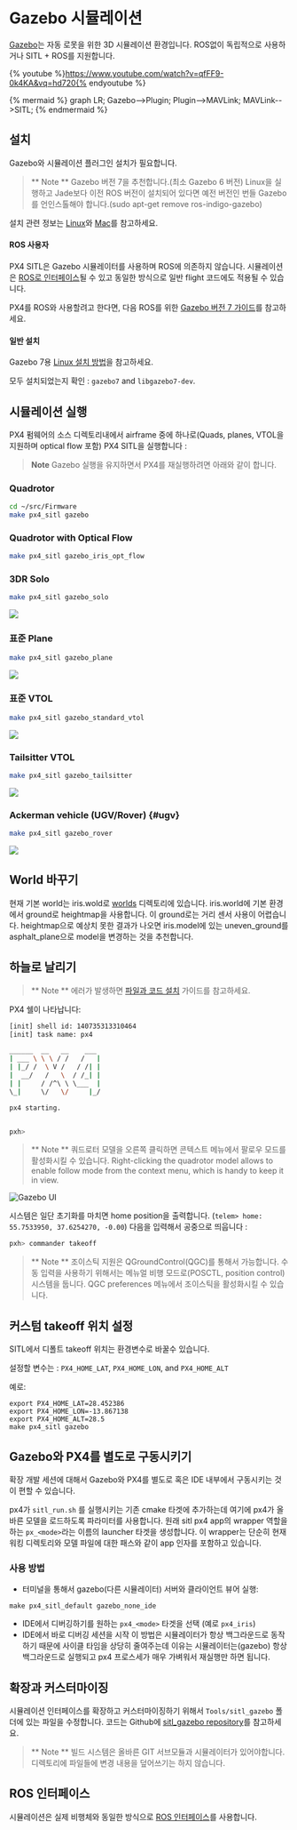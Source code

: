# Gazebo 시뮬레이션

[Gazebo](http://gazebosim.org)는 자동 로못을 위한 3D 시뮬레이션 환경입니다. ROS없이 독립적으로 사용하거나 SITL + ROS를 지원합니다.

{% youtube %}https://www.youtube.com/watch?v=qfFF9-0k4KA&vq=hd720{% endyoutube %}


{% mermaid %}
graph LR;
  Gazebo-->Plugin;
  Plugin-->MAVLink;
  MAVLink-->SITL;
{% endmermaid %}

## 설치

Gazebo와 시뮬레이션 플러그인 설치가 필요합니다.

> ** Note ** Gazebo 버전 7을 추천합니다.(최소 Gazebo 6 버전) Linux을 실행하고 Jade보다 이전 ROS 버전이 설치되어 있다면 예전 버전인 번들 Gazebo를 언인스톨해야 합니다.(sudo apt-get remove ros-indigo-gazebo)

설치 관련 정보는 [Linux](../setup/dev_env_linux.md)와 [Mac](../setup/dev_env_mac.md)를 참고하세요.

#### ROS 사용자

PX4 SITL은 Gazebo 시뮬레이터를 사용하며 ROS에 의존하지 않습니다. 시뮬레이션은 [ROS로 인터페이스](../simulation/ros_interface.md)될 수 있고 동일한 방식으로 일반 flight 코드에도 적용될 수 있습니다.

PX4를 ROS와 사용할려고 한다면, 다음 ROS를 위한 [Gazebo 버전 7 가이드](http://gazebosim.org/tutorials?tut=ros_wrapper_versions#Gazebo7.xseries)를 참고하세요.

#### 일반 설치

Gazebo 7용 [Linux 설치 방법](http://gazebosim.org/tutorials?tut=install_ubuntu&ver=7.0&cat=install)을 참고하세요.

모두 설치되었는지 확인 : `gazebo7` and `libgazebo7-dev`.

## 시뮬레이션 실행

PX4 펌웨어의 소스 디렉토리내에서 airframe 중에 하나로(Quads, planes, VTOL을 지원하며 optical flow 포함) PX4 SITL을 실행합니다 :

> **Note** Gazebo 실행을 유지하면서 PX4를 재실행하려면 아래와 같이 합니다.

### Quadrotor

```sh
cd ~/src/Firmware
make px4_sitl gazebo
```

### Quadrotor with Optical Flow

```sh
make px4_sitl gazebo_iris_opt_flow
```

### 3DR Solo

```sh
make px4_sitl gazebo_solo
```

![](../../assets/gazebo/solo.png)

### 표준 Plane

```sh
make px4_sitl gazebo_plane
```

![](../../assets/gazebo/plane.png)

### 표준 VTOL

```sh
make px4_sitl gazebo_standard_vtol
```

![](../../assets/gazebo/standard_vtol.png)

### Tailsitter VTOL

```sh
make px4_sitl gazebo_tailsitter
```

![](../../assets/gazebo/tailsitter.png)

### Ackerman vehicle (UGV/Rover) {#ugv}

```sh
make px4_sitl gazebo_rover
```

![](../../assets/gazebo/rover.png)


## World 바꾸기

현재 기본 world는 iris.wold로 [worlds](https://github.com/PX4/sitl_gazebo/tree/367ab1bf55772c9e51f029f34c74d318833eac5b/worlds) 디렉토리에 있습니다. iris.world에 기본 환경에서 ground로 heightmap을 사용합니다. 이 ground로는 거리 센서 사용이 어렵습니다. heightmap으로 예상치 못한 결과가 나오면 iris.model에 있는 uneven_ground를 asphalt_plane으로 model을 변경하는 것을 추천합니다.

## 하늘로 날리기

> ** Note ** 에러가 발생하면 [파일과 코드 설치](../setup/dev_env_mac.md) 가이드를 참고하세요.

PX4 쉘이 나타납니다:

```sh
[init] shell id: 140735313310464
[init] task name: px4

______  __   __    ___
| ___ \ \ \ / /   /   |
| |_/ /  \ V /   / /| |
|  __/   /   \  / /_| |
| |     / /^\ \ \___  |
\_|     \/   \/     |_/

px4 starting.


pxh>
```

> ** Note ** 쿼드로터 모델을 오른쪽 클릭하면 콘텍스트 메뉴에서 팔로우 모드를 활성화시킬 수 있습니다.
Right-clicking the quadrotor model allows to enable follow mode from the context menu, which is handy to keep it in view.

![Gazebo UI](../../assets/simulation/gazebo.png)

시스템은 일단 초기화를 마치면 home position을 출력합니다. (`telem> home: 55.7533950, 37.6254270, -0.00`) 다음을 입력해서 공중으로 띄웁니다 :

```sh
pxh> commander takeoff
```

> ** Note ** 조이스틱 지원은 QGroundControl(QGC)를 통해서 가능합니다. 수동 입력을 사용하기 위해서는 메뉴얼 비행 모드로(POSCTL, position control) 시스템을 둡니다. QGC preferences 메뉴에서 조이스틱을 활성화시킬 수 있습니다.

## 커스텀 takeoff 위치 설정

SITL에서 디폴트 takeoff 위치는 환경변수로 바꿀수 있습니다.

설정할 변수는 : `PX4_HOME_LAT`, `PX4_HOME_LON`, and `PX4_HOME_ALT`

예로:
```
export PX4_HOME_LAT=28.452386
export PX4_HOME_LON=-13.867138
export PX4_HOME_ALT=28.5
make px4_sitl gazebo
```

## Gazebo와 PX4를 별도로 구동시키기

확장 개발 세션에 대해서 Gazebo와 PX4를 별도로 혹은 IDE 내부에서 구동시키는 것이 편할 수 있습니다.

px4가 `sitl_run.sh` 를 실행시키는 기존 cmake 타겟에 추가하는데 여기에 px4가 올바른 모델을 로드하도록 파라미터를 사용합니다. 원래 sitl px4 app의 wrapper 역할을 하는 `px_<mode>`라는 이름의 launcher 타겟을 생성합니다. 이 wrapper는 단순히 현재 워킹 디렉토리와 모델 파일에 대한 패스와 같이 app 인자를 포함하고 있습니다.

### 사용 방법

  * 터미널을 통해서 gazebo(다른 시뮬레이터) 서버와 클라이언트 뷰어 실행:
```
make px4_sitl_default gazebo_none_ide
```
  * IDE에서 디버깅하기를 원하는 `px4_<mode>` 타겟을 선택 (예로 `px4_iris`)
  * IDE에서 바로 디버깅 세션을 시작
이 방법은 시뮬레이터가 항상 백그라운드로 동작하기 때문에 사이클 타임을 상당히 줄여주는데 이유는 시뮬레이터는(gazebo) 항상 백그라운드로 실행되고 px4 프로스세가 매우 가벼워서 재실행만 하면 됩니다.

## 확장과 커스터마이징

시뮬레이션 인터페이스를 확장하고 커스터마이징하기 위해서 `Tools/sitl_gazebo` 폴더에 있는 파일을 수정합니다. 코드는 Github에 [sitl_gazebo repository](https://github.com/px4/sitl_gazebo)를 참고하세요.

> ** Note ** 빌드 시스템은 올바른 GIT 서브모듈과 시뮬레이터가 있어야합니다. 디렉토리에 파일들에 변경 내용을 덮어쓰기는 하지 않습니다.

## ROS 인터페이스

시뮬레이션은 실제 비행체와 동일한 방식으로 [ROS 인터페이스](../simulation/ros_interface.md)를 사용합니다.
